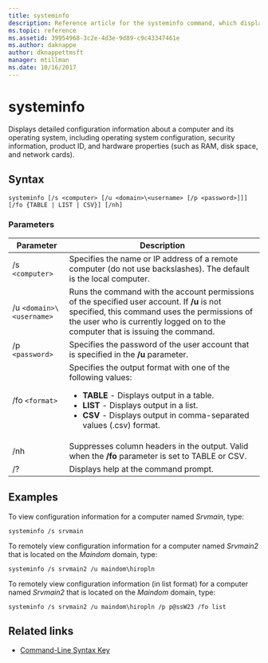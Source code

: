 ```yaml
---
title: systeminfo
description: Reference article for the systeminfo command, which displays detailed configuration information about a computer and its operating system, including operating system configuration, security information, product ID, and hardware properties (such as RAM, disk space, and network cards).
ms.topic: reference
ms.assetid: 39954968-3c2e-4d3e-9d89-c9c43347461e
ms.author: daknappe
author: dknappettmsft
manager: mtillman
ms.date: 10/16/2017
---
```


# systeminfo

Displays detailed configuration information about a computer and its operating system, including operating system configuration, security information, product ID, and hardware properties (such as RAM, disk space, and network cards).

## Syntax

```
systeminfo [/s <computer> [/u <domain>\<username> [/p <password>]]] [/fo {TABLE | LIST | CSV}] [/nh]
```

### Parameters

| Parameter | Description |
|--|--|
| /s `<computer>` | Specifies the name or IP address of a remote computer (do not use backslashes). The default is the local computer. |
| /u `<domain>\<username>` | Runs the command with the account permissions of the specified user account. If **/u** is not specified, this command uses the permissions of the user who is currently logged on to the computer that is issuing the command. |
| /p `<password>` | Specifies the password of the user account that is specified in the **/u** parameter. |
| /fo `<format>` | Specifies the output format with one of the following values:<ul><li>**TABLE** - Displays output in a table.</li><li>**LIST** - Displays output in a list.</li><li>**CSV** - Displays output in comma-separated values (.csv) format.</li></ul> |
| /nh | Suppresses column headers in the output. Valid when the **/fo** parameter is set to TABLE or CSV. |
| /? | Displays help at the command prompt. |

## Examples

To view configuration information for a computer named *Srvmain*, type:

```
systeminfo /s srvmain
```

To remotely view configuration information for a computer named *Srvmain2* that is located on the *Maindom* domain, type:

```
systeminfo /s srvmain2 /u maindom\hiropln
```

To remotely view configuration information (in list format) for a computer named *Srvmain2* that is located on the *Maindom* domain, type:

```
systeminfo /s srvmain2 /u maindom\hiropln /p p@ssW23 /fo list
```

## Related links

- [Command-Line Syntax Key](command-line-syntax-key.md)
